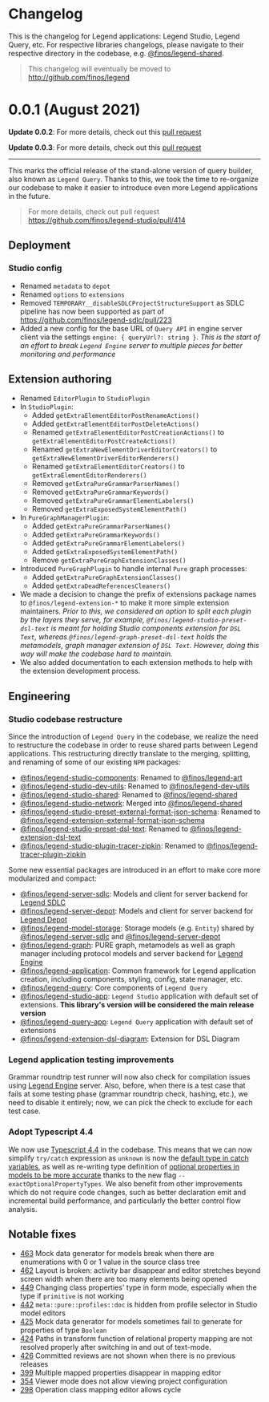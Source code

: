 # Changelog

This is the changelog for Legend applications: Legend Studio, Legend Query, etc. For respective libraries changelogs, please navigate to their respective directory in the codebase, e.g. [@finos/legend-shared](https://github.com/finos/legend-studio/tree/master/packages/legend-shared).

> This changelog will eventually be moved to http://github.com/finos/legend

# 0.0.1 (August 2021)

**Update 0.0.2**: For more details, check out this [pull request](https://github.com/finos/legend-studio/pull/433)

**Update 0.0.3**: For more details, check out this [pull request](https://github.com/finos/legend-studio/pull/438)

---

This marks the official release of the stand-alone version of query builder, also known as `Legend Query`. Thanks to this, we took the time to re-organize our codebase to make it easier to introduce even more Legend applications in the future.

> For more details, check out pull request https://github.com/finos/legend-studio/pull/414

## Deployment

### Studio config

- Renamed `metadata` to `depot`
- Renamed `options` to `extensions`
- Removed `TEMPORARY__disableSDLCProjectStructureSupport` as SDLC pipeline has now been supported as part of https://github.com/finos/legend-sdlc/pull/223
- Added a new config for the base URL of `Query API` in engine server client via the settings `engine: { queryUrl?: string }`. _This is the start of an effort to break `Legend Engine` server to multiple pieces for better monitoring and performance_

## Extension authoring

- Renamed `EditorPlugin` to `StudioPlugin`
- In `StudioPlugin`:
  - Added `getExtraElementEditorPostRenameActions()`
  - Added `getExtraElementEditorPostDeleteActions()`
  - Renamed `getExtraElementEditorPostCreationActions()` to `getExtraElementEditorPostCreateActions()`
  - Renamed `getExtraNewElementDriverEditorCreators()` to `getExtraNewElementDriverEditorRenderers()`
  - Renamed `getExtraElementEditorCreators()` to `getExtraElementEditorRenderers()`
  - Removed `getExtraPureGrammarParserNames()`
  - Removed `getExtraPureGrammarKeywords()`
  - Removed `getExtraPureGrammarElementLabelers()`
  - Removed `getExtraExposedSystemElementPath()`
- In `PureGraphManagerPlugin`:
  - Added `getExtraPureGrammarParserNames()`
  - Added `getExtraPureGrammarKeywords()`
  - Added `getExtraPureGrammarElementLabelers()`
  - Added `getExtraExposedSystemElementPath()`
  - Remove `getExtraPureGraphExtensionClasses()`
- Introduced `PureGraphPlugin` to handle internal `Pure` graph processes:
  - Added `getExtraPureGraphExtensionClasses()`
  - Added `getExtraDeadReferencesCleaners()`
- We made a decision to change the prefix of extensions package names to `@finos/legend-extension-*` to make it more simple extension maintainers. _Prior to this, we considered an option to split each plugin by the layers they serve, for example, `@finos/legend-studio-preset-dsl-text` is meant for holding Studio components extension for `DSL Text`, whereas `@finos/legend-graph-preset-dsl-text` holds the metamodels, graph manager extension of `DSL Text`. However, doing this way will make the codebase hard to maintain._
- We also added documentation to each extension methods to help with the extension development process.

## Engineering

### Studio codebase restructure

Since the introduction of `Legend Query` in the codebase, we realize the need to restructure the codebase in order to reuse shared parts between Legend applications. This restructuring directly translate to the merging, splitting, and renaming of some of our existing `NPM` packages:

- [@finos/legend-studio-components](https://www.npmjs.com/package/@finos/legend-studio-components): Renamed to [@finos/legend-art](https://www.npmjs.com/package/@finos/legend-art)
- [@finos/legend-studio-dev-utils](https://www.npmjs.com/package/@finos/legend-studio-dev-utils): Renamed to [@finos/legend-dev-utils](https://www.npmjs.com/package/@finos/legend-dev-utils)
- [@finos/legend-studio-shared](https://www.npmjs.com/package/@finos/legend-studio-shared): Renamed to [@finos/legend-shared](https://www.npmjs.com/package/@finos/legend-shared)
- [@finos/legend-studio-network](https://www.npmjs.com/package/@finos/legend-studio-network): Merged into [@finos/legend-shared](https://www.npmjs.com/package/@finos/legend-shared)
- [@finos/legend-studio-preset-external-format-json-schema](https://www.npmjs.com/package/@finos/legend-studio-preset-external-format-json-schema): Renamed to [@finos/legend-extension-external-format-json-schema](https://www.npmjs.com/package/@finos/legend-extension-external-format-json-schema)
- [@finos/legend-studio-preset-dsl-text](https://www.npmjs.com/package/@finos/legend-studio-preset-dsl-text): Renamed to [@finos/legend-extension-dsl-text](https://www.npmjs.com/package/@finos/legend-extension-dsl-text)
- [@finos/legend-studio-plugin-tracer-zipkin](https://www.npmjs.com/package/@finos/legend-studio-plugin-tracer-zipkin): Renamed to [@finos/legend-tracer-plugin-zipkin](https://www.npmjs.com/package/@finos/legend-tracer-plugin-zipkin)

Some new essential packages are introduced in an effort to make core more modularized and compact:

- [@finos/legend-server-sdlc](https://www.npmjs.com/package/@finos/legend-server-sdlc): Models and client for server backend for [Legend SDLC](https://github.com/finos/legend-sdlc)
- [@finos/legend-server-depot](https://www.npmjs.com/package/@finos/legend-server-depot): Models and client for server backend for [Legend Depot](https://github.com/finos/legend-depot)
- [@finos/legend-model-storage](https://www.npmjs.com/package/@finos/legend-model-storage): Storage models (e.g. `Entity`) shared by [@finos/legend-server-sdlc](https://www.npmjs.com/package/@finos/legend-server-sdlc) and [@finos/legend-server-depot](https://www.npmjs.com/package/@finos/legend-server-depot)
- [@finos/legend-graph](https://www.npmjs.com/package/@finos/legend-graph): PURE graph, metamodels as well as graph manager including protocol models and server backend for [Legend Engine](https://github.com/finos/legend-engine)
- [@finos/legend-application](https://www.npmjs.com/package/@finos/legend-application): Common framework for Legend application creation, including components, styling, config, state manager, etc.
- [@finos/legend-query](https://www.npmjs.com/package/@finos/legend-query): Core components of `Legend Query`
- [@finos/legend-studio-app](https://www.npmjs.com/package/@finos/studio-app): `Legend Studio` application with default set of extensions. **This library's version will be considered the main release version**
- [@finos/legend-query-app](https://www.npmjs.com/package/@finos/legend-query-app): `Legend Query` application with default set of extensions
- [@finos/legend-extension-dsl-diagram](https://www.npmjs.com/package/@finos/legend-extension-dsl-diagram): Extension for DSL Diagram

### Legend application testing improvements

Grammar roundtrip test runner will now also check for compilation issues using [Legend Engine](https://github.com/finos/legend-engine) server. Also, before, when there is a test case that fails at some testing phase (grammar roundtrip check, hashing, etc.), we need to disable it entirely; now, we can pick the check to exclude for each test case.

### Adopt Typescript 4.4

We now use [Typescript 4.4](https://www.typescriptlang.org/docs/handbook/release-notes/typescript-4-4.html) in the codebase. This means that we can now simplify `try/catch` expression as `unknown` is now the [default type in catch variables](https://www.typescriptlang.org/docs/handbook/release-notes/typescript-4-4.html#defaulting-to-the-unknown-type-in-catch-variables---useunknownincatchvariables), as well as re-writing type definition of [optional properties in models to be more accurate](https://www.typescriptlang.org/docs/handbook/release-notes/typescript-4-4.html#exact-optional-property-types---exactoptionalpropertytypes) thanks to the new flag `--exactOptionalPropertyTypes`. We also benefit from other improvements which do not require code changes, such as better declaration emit and incremental build performance, and particularly the better control flow analysis.

## Notable fixes

- [463](https://github.com/finos/legend-studio/issues/463) Mock data generator for models break when there are enumerations with 0 or 1 value in the source class tree
- [462](https://github.com/finos/legend-studio/issues/462) Layout is broken: activity bar disappear and editor stretches beyond screen width when there are too many elements being opened
- [449](https://github.com/finos/legend-studio/issues/449) Changing class properties' type in form mode, especially when the type if `primitive` is not working
- [442](https://github.com/finos/legend-studio/issues/442) `meta::pure::profiles::doc` is hidden from profile selector in Studio model editors
- [425](https://github.com/finos/legend-studio/issues/425) Mock data generator for models sometimes fail to generate for properties of type `Boolean`
- [424](https://github.com/finos/legend-studio/issues/424) Paths in transform function of relational property mapping are not resolved properly after switching in and out of text-mode.
- [426](https://github.com/finos/legend-studio/issues/426) Committed reviews are not shown when there is no previous releases
- [399](https://github.com/finos/legend-studio/issues/399) Multiple mapped properties disappear in mapping editor
- [354](https://github.com/finos/legend-studio/issues/354) Viewer mode does not allow viewing project configuration
- [298](https://github.com/finos/legend-studio/issues/298) Operation class mapping editor allows cycle
